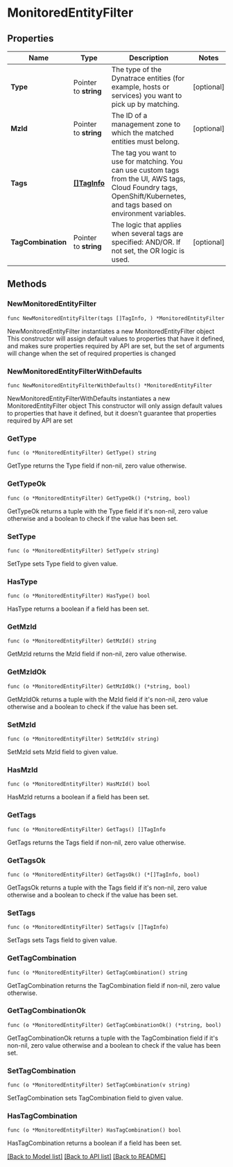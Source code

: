 # MonitoredEntityFilter

## Properties

Name | Type | Description | Notes
------------ | ------------- | ------------- | -------------
**Type** | Pointer to **string** | The type of the Dynatrace entities (for example, hosts or services) you want to pick up by matching. | [optional] 
**MzId** | Pointer to **string** | The ID of a management zone to which the matched entities must belong. | [optional] 
**Tags** | [**[]TagInfo**](TagInfo.md) | The tag you want to use for matching.   You can use custom tags from the UI, AWS tags, Cloud Foundry tags, OpenShift/Kubernetes, and tags based on environment variables. | 
**TagCombination** | Pointer to **string** | The logic that applies when several tags are specified: AND/OR.   If not set, the OR logic is used. | [optional] 

## Methods

### NewMonitoredEntityFilter

`func NewMonitoredEntityFilter(tags []TagInfo, ) *MonitoredEntityFilter`

NewMonitoredEntityFilter instantiates a new MonitoredEntityFilter object
This constructor will assign default values to properties that have it defined,
and makes sure properties required by API are set, but the set of arguments
will change when the set of required properties is changed

### NewMonitoredEntityFilterWithDefaults

`func NewMonitoredEntityFilterWithDefaults() *MonitoredEntityFilter`

NewMonitoredEntityFilterWithDefaults instantiates a new MonitoredEntityFilter object
This constructor will only assign default values to properties that have it defined,
but it doesn't guarantee that properties required by API are set

### GetType

`func (o *MonitoredEntityFilter) GetType() string`

GetType returns the Type field if non-nil, zero value otherwise.

### GetTypeOk

`func (o *MonitoredEntityFilter) GetTypeOk() (*string, bool)`

GetTypeOk returns a tuple with the Type field if it's non-nil, zero value otherwise
and a boolean to check if the value has been set.

### SetType

`func (o *MonitoredEntityFilter) SetType(v string)`

SetType sets Type field to given value.

### HasType

`func (o *MonitoredEntityFilter) HasType() bool`

HasType returns a boolean if a field has been set.

### GetMzId

`func (o *MonitoredEntityFilter) GetMzId() string`

GetMzId returns the MzId field if non-nil, zero value otherwise.

### GetMzIdOk

`func (o *MonitoredEntityFilter) GetMzIdOk() (*string, bool)`

GetMzIdOk returns a tuple with the MzId field if it's non-nil, zero value otherwise
and a boolean to check if the value has been set.

### SetMzId

`func (o *MonitoredEntityFilter) SetMzId(v string)`

SetMzId sets MzId field to given value.

### HasMzId

`func (o *MonitoredEntityFilter) HasMzId() bool`

HasMzId returns a boolean if a field has been set.

### GetTags

`func (o *MonitoredEntityFilter) GetTags() []TagInfo`

GetTags returns the Tags field if non-nil, zero value otherwise.

### GetTagsOk

`func (o *MonitoredEntityFilter) GetTagsOk() (*[]TagInfo, bool)`

GetTagsOk returns a tuple with the Tags field if it's non-nil, zero value otherwise
and a boolean to check if the value has been set.

### SetTags

`func (o *MonitoredEntityFilter) SetTags(v []TagInfo)`

SetTags sets Tags field to given value.


### GetTagCombination

`func (o *MonitoredEntityFilter) GetTagCombination() string`

GetTagCombination returns the TagCombination field if non-nil, zero value otherwise.

### GetTagCombinationOk

`func (o *MonitoredEntityFilter) GetTagCombinationOk() (*string, bool)`

GetTagCombinationOk returns a tuple with the TagCombination field if it's non-nil, zero value otherwise
and a boolean to check if the value has been set.

### SetTagCombination

`func (o *MonitoredEntityFilter) SetTagCombination(v string)`

SetTagCombination sets TagCombination field to given value.

### HasTagCombination

`func (o *MonitoredEntityFilter) HasTagCombination() bool`

HasTagCombination returns a boolean if a field has been set.


[[Back to Model list]](../README.md#documentation-for-models) [[Back to API list]](../README.md#documentation-for-api-endpoints) [[Back to README]](../README.md)



